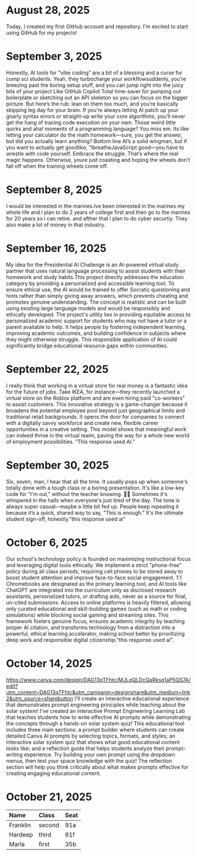 
# August 28, 2025
Today, I created my first GitHub account and repository. I'm excited to start using GitHub for my projects!

# September 3, 2025
Honestly, AI tools for “vibe coding” are a bit of a blessing and a curse for comp sci students. Yeah, they turbocharge your workflowsuddenly, you’re breezing past the boring setup stuff, and you can jump right into the juicy bits of your project Like GitHub Copilot Total time-saver for pumping out boilerplate or sketching out an API skeleton so you can focus on the bigger picture.
But here’s the rub: lean on them too much, and you’re basically skipping leg day for your brain. If you’re always letting AI patch up your gnarly syntax errors or straight-up write your core algorithms, you’ll never get the hang of tracing code execution on your own. Those weird little quirks and aha! moments of a programming language? You miss em. Its like letting your calculator do the math homework—sure, you get the answer, but did you actually learn anything?
Bottom line AI’s a solid wingman, but if you want to actually get goodlike, “IbreatheJavaScript good—you have to wrestle with code yourself. Embrace the struggle. That’s where the real magic happens. Otherwise, youre just coasting and hoping the wheels don’t fall off when the training wheels come off.
# September 8, 2025
I would be interested in the marines.Ive been interested in the marines my whole life and i plan to do 2 years of college first and then go to the marines for 20 years so i can retire.
and afther that i plan to do cyber securtiy. They also make a lot of money in that industry.

# September 16, 2025
My idea for the Presidential AI Challenge is an AI-powered virtual study partner that uses natural language processing to assist students with their homework and study habits.This project directly addresses the education category by providing a personalized and accessible learning tool. To ensure ethical use, the AI would be trained to offer Socratic questioning and hints rather than simply giving away answers, which prevents cheating and promotes genuine understanding. The concept is realistic and can be built using existing large language models and would be responsibly and ethically developed. The project's utility lies in providing equitable access to personalized academic support for students who may not have a tutor or a parent available to help. It helps people by fostering independent learning, improving academic outcomes, and building confidence in subjects where they might otherwise struggle. This responsible application of AI could significantly bridge educational resource gaps within communities.

 # September 22, 2025
I really think that working in a virtual store for real money is a fantastic idea for the future of jobs. Take IKEA, for instance—they recently launched a virtual store on the Roblox platform and are even hiring paid "co-workers" to assist customers. This innovative strategy is a game-changer because it broadens the potential employee pool beyond just geographical limits and traditional retail backgrounds. It opens the door for companies to connect with a digitally savvy workforce and create new, flexible career opportunities in a creative setting. This model shows that meaningful work can indeed thrive in the virtual realm, paving the way for a whole new world of employment possibilities. “This response used AI.” 

# September 30, 2025
Six, seven, man, I hear that all the time. It usually pops up when someone's totally done with a tough class or a boring presentation. It's like a low-key code for "I'm out," without the teacher knowing. 🚪💨 Sometimes it's whispered in the halls when everyone's just tired of the day. The tone is always super casual—maybe a little bit fed up. People keep repeating it because it’s a quick, shared way to say, "This is enough." It's the ultimate student sign-off, honestly."this response used ai" 

# October 6, 2025
Our school's technology policy is founded on maximizing instructional focus and leveraging digital tools ethically. We implement a strict "phone-free" policy during all class periods, requiring cell phones to be stored away to boost student attention and improve face-to-face social engagement. 1:1 Chromebooks are designated as the primary learning tool, and AI tools like ChatGPT are integrated into the curriculum only as disclosed research assistants, personalized tutors, or drafting aids, never as a source for final, un-cited submissions. Access to online platforms is heavily filtered, allowing only curated educational and skill-building games (such as math or coding simulations) while blocking social gaming and streaming sites. This framework fosters genuine focus, ensures academic integrity by teaching proper AI citation, and transforms technology from a distraction into a powerful, ethical learning accelerator, making school better by prioritizing deep work and responsible digital citizenship."this response used ai".

# October 14, 2025
https://www.canva.com/design/DAG13qTFhtc/MJLqQLDcQaRksg1aP5QS7A/edit?utm_content=DAG13qTFhtc&utm_campaign=designshare&utm_medium=link2&utm_source=sharebutton
I'll create an interactive educational experience that demonstrates prompt engineering principles while teaching about the solar system!
I've created an interactive Prompt Engineering Learning Lab that teaches students how to write effective AI prompts while demonstrating the concepts through a hands-on solar system quiz!
This educational tool includes three main sections: a prompt builder where students can create detailed Canva AI prompts by selecting topics, formats, and styles; an interactive solar system quiz that shows what good educational content looks like; and a reflection guide that helps students analyze their prompt-writing experience.
Try building your own prompt using the dropdown menus, then test your space knowledge with the quiz! The reflection section will help you think critically about what makes prompts effective for creating engaging educational content.

# October 21, 2025
| Name     | Class | Seat |
| :------- | :---- | :--- |
| Franklin | second|  91a|
| Hardeep  | third | 61f |
| Marla    |first  |35b |

